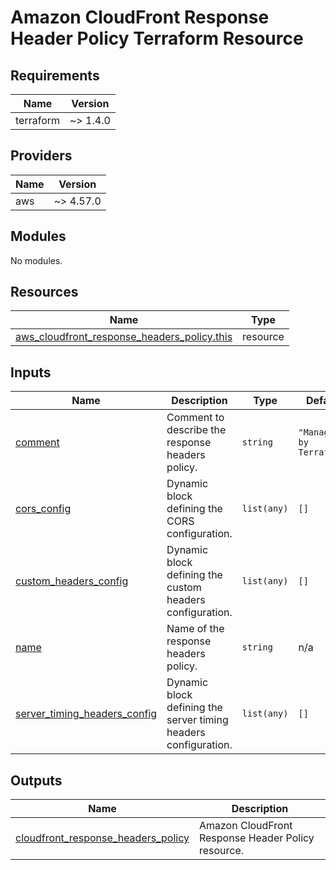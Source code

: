 # Amazon CloudFront Response Header Policy Terraform Resource

## Requirements

| Name      | Version  |
| --------- | -------- |
| terraform | ~> 1.4.0 |

## Providers

| Name | Version   |
| ---- | --------- |
| aws  | ~> 4.57.0 |

## Modules

No modules.

## Resources

| Name                                                                                                                                                          | Type     |
| ------------------------------------------------------------------------------------------------------------------------------------------------------------- | -------- |
| [aws_cloudfront_response_headers_policy.this](https://registry.terraform.io/providers/hashicorp/aws/latest/docs/resources/cloudfront_response_headers_policy) | resource |

## Inputs

| Name                                                                                                                  | Description                                                     | Type        | Default                  | Required |
| --------------------------------------------------------------------------------------------------------------------- | --------------------------------------------------------------- | ----------- | ------------------------ | :------: |
| <a name="input_comment"></a> [comment](#input_comment)                                                                | Comment to describe the response headers policy.                | `string`    | `"Managed by Terraform"` |    no    |
| <a name="input_cors_config"></a> [cors_config](#input_cors_config)                                                    | Dynamic block defining the CORS configuration.                  | `list(any)` | `[]`                     |    no    |
| <a name="input_custom_headers_config"></a> [custom_headers_config](#input_custom_headers_config)                      | Dynamic block defining the custom headers configuration.        | `list(any)` | `[]`                     |    no    |
| <a name="input_name"></a> [name](#input_name)                                                                         | Name of the response headers policy.                            | `string`    | n/a                      |   yes    |
| <a name="input_server_timing_headers_config"></a> [server_timing_headers_config](#input_server_timing_headers_config) | Dynamic block defining the server timing headers configuration. | `list(any)` | `[]`                     |    no    |

## Outputs

| Name                                                                                                                                      | Description                                        |
| ----------------------------------------------------------------------------------------------------------------------------------------- | -------------------------------------------------- |
| <a name="output_cloudfront_response_headers_policy"></a> [cloudfront_response_headers_policy](#output_cloudfront_response_headers_policy) | Amazon CloudFront Response Header Policy resource. |
